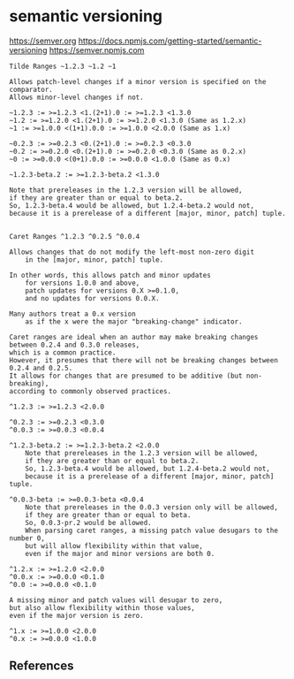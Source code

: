 # semantic versioning

<https://semver.org>
<https://docs.npmjs.com/getting-started/semantic-versioning>
<https://semver.npmjs.com>


	Tilde Ranges ~1.2.3 ~1.2 ~1

	Allows patch-level changes if a minor version is specified on the comparator. 
	Allows minor-level changes if not.

	~1.2.3 := >=1.2.3 <1.(2+1).0 := >=1.2.3 <1.3.0
	~1.2 := >=1.2.0 <1.(2+1).0 := >=1.2.0 <1.3.0 (Same as 1.2.x)
	~1 := >=1.0.0 <(1+1).0.0 := >=1.0.0 <2.0.0 (Same as 1.x)
	
	~0.2.3 := >=0.2.3 <0.(2+1).0 := >=0.2.3 <0.3.0
	~0.2 := >=0.2.0 <0.(2+1).0 := >=0.2.0 <0.3.0 (Same as 0.2.x)
	~0 := >=0.0.0 <(0+1).0.0 := >=0.0.0 <1.0.0 (Same as 0.x)
	
	~1.2.3-beta.2 := >=1.2.3-beta.2 <1.3.0 
	
	Note that prereleases in the 1.2.3 version will be allowed, 
	if they are greater than or equal to beta.2. 
	So, 1.2.3-beta.4 would be allowed, but 1.2.4-beta.2 would not, 
	because it is a prerelease of a different [major, minor, patch] tuple.

	
	Caret Ranges ^1.2.3 ^0.2.5 ^0.0.4
	
	Allows changes that do not modify the left-most non-zero digit 
		in the [major, minor, patch] tuple. 
	
	In other words, this allows patch and minor updates 
		for versions 1.0.0 and above, 
		patch updates for versions 0.X >=0.1.0, 
		and no updates for versions 0.0.X.

	Many authors treat a 0.x version 
		as if the x were the major "breaking-change" indicator.

	Caret ranges are ideal when an author may make breaking changes 
	between 0.2.4 and 0.3.0 releases, 
	which is a common practice. 
	However, it presumes that there will not be breaking changes between 0.2.4 and 0.2.5. 
	It allows for changes that are presumed to be additive (but non-breaking), 
	according to commonly observed practices.

	^1.2.3 := >=1.2.3 <2.0.0

	^0.2.3 := >=0.2.3 <0.3.0
	^0.0.3 := >=0.0.3 <0.0.4

	^1.2.3-beta.2 := >=1.2.3-beta.2 <2.0.0 
		Note that prereleases in the 1.2.3 version will be allowed, 
		if they are greater than or equal to beta.2. 
		So, 1.2.3-beta.4 would be allowed, but 1.2.4-beta.2 would not, 
		because it is a prerelease of a different [major, minor, patch] tuple.

	^0.0.3-beta := >=0.0.3-beta <0.0.4 
		Note that prereleases in the 0.0.3 version only will be allowed, 
		if they are greater than or equal to beta. 
		So, 0.0.3-pr.2 would be allowed.
		When parsing caret ranges, a missing patch value desugars to the number 0, 
		but will allow flexibility within that value, 
		even if the major and minor versions are both 0.

	^1.2.x := >=1.2.0 <2.0.0
	^0.0.x := >=0.0.0 <0.1.0
	^0.0 := >=0.0.0 <0.1.0
	
	A missing minor and patch values will desugar to zero, 
	but also allow flexibility within those values, 
	even if the major version is zero.

	^1.x := >=1.0.0 <2.0.0
	^0.x := >=0.0.0 <1.0.0


## References


